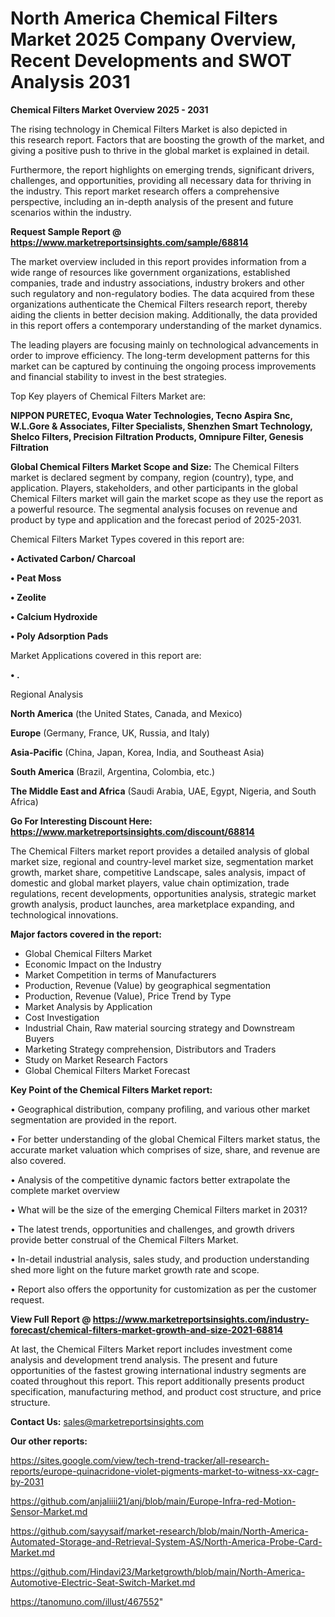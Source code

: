 # North America Chemical Filters Market 2025 Company Overview, Recent Developments and SWOT Analysis 2031

<Strong> Chemical Filters Market Overview 2025 - 2031</strong>

The rising technology in Chemical Filters Market is also depicted in this research report. Factors that are boosting the growth of the market, and giving a positive push to thrive in the global market is explained in detail.

Furthermore, the report highlights on emerging trends, significant drivers, challenges, and opportunities, providing all necessary data for thriving in the industry. This report market research offers a comprehensive perspective, including an in-depth analysis of the present and future scenarios within the industry.

<strong>Request Sample Report @ <a href=https://www.marketreportsinsights.com/sample/68814>https://www.marketreportsinsights.com/sample/68814</a></strong>

The market overview included in this report provides information from a wide range of resources like government organizations, established companies, trade and industry associations, industry brokers and other such regulatory and non-regulatory bodies. The data acquired from these organizations authenticate the Chemical Filters research report, thereby aiding the clients in better decision making. Additionally, the data provided in this report offers a contemporary understanding of the market dynamics.

The leading players are focusing mainly on technological advancements in order to improve efficiency. The long-term development patterns for this market can be captured by continuing the ongoing process improvements and financial stability to invest in the best strategies.

Top Key players of Chemical Filters Market are:

<strong>NIPPON PURETEC, Evoqua Water Technologies, Tecno Aspira Snc, W.L.Gore & Associates, Filter Specialists, Shenzhen Smart Technology, Shelco Filters, Precision Filtration Products, Omnipure Filter, Genesis Filtration</strong>

<strong><b>Global Chemical Filters Market Scope and Size:</b></strong>
The Chemical Filters market is declared segment by company, region (country), type, and application. Players, stakeholders, and other participants in the global Chemical Filters market will gain the market scope as they use the report as a powerful resource. The segmental analysis focuses on revenue and product by type and application and the forecast period of 2025-2031.

Chemical Filters Market Types covered in this report are:

<strong>• Activated Carbon/ Charcoal

• Peat Moss

• Zeolite

• Calcium Hydroxide

• Poly Adsorption Pads</strong>

Market Applications covered in this report are:

<strong>• .</strong> 

Regional Analysis

<strong>North America</strong> (the United States, Canada, and Mexico)

<strong>Europe</strong> (Germany, France, UK, Russia, and Italy)

<strong>Asia-Pacific</strong> (China, Japan, Korea, India, and Southeast Asia)

<strong>South America</strong> (Brazil, Argentina, Colombia, etc.)

<strong>The Middle East and Africa</strong> (Saudi Arabia, UAE, Egypt, Nigeria, and South Africa)

<strong>Go For Interesting Discount Here: <a href=https://www.marketreportsinsights.com/discount/68814>https://www.marketreportsinsights.com/discount/68814</a></strong>

The Chemical Filters market report provides a detailed analysis of global market size, regional and country-level market size, segmentation market growth, market share, competitive Landscape, sales analysis, impact of domestic and global market players, value chain optimization, trade regulations, recent developments, opportunities analysis, strategic market growth analysis, product launches, area marketplace expanding, and technological innovations.

<strong><b>Major factors covered in the report:</b></strong>
<ul>
  <li>Global Chemical Filters Market </li>
  <li>Economic Impact on the Industry</li>
  <li>Market Competition in terms of Manufacturers</li>
  <li>Production, Revenue (Value) by geographical segmentation</li>
  <li>Production, Revenue (Value), Price Trend by Type</li>
  <li>Market Analysis by Application</li>
  <li>Cost Investigation</li>
  <li>Industrial Chain, Raw material sourcing strategy and Downstream Buyers</li>
  <li>Marketing Strategy comprehension, Distributors and Traders</li>
  <li>Study on Market Research Factors</li>
  <li>Global Chemical Filters Market Forecast</li>
</ul>

<strong><b>Key Point of the Chemical Filters Market report:</b></strong>

• Geographical distribution, company profiling, and various other market segmentation are provided in the report.

• For better understanding of the global Chemical Filters market status, the accurate market valuation which comprises of size, share, and revenue are also covered.

• Analysis of the competitive dynamic factors better extrapolate the complete market overview

• What will be the size of the emerging Chemical Filters market in 2031?

• The latest trends, opportunities and challenges, and growth drivers provide better construal of the Chemical Filters Market.

• In-detail industrial analysis, sales study, and production understanding shed more light on the future market growth rate and scope.

• Report also offers the opportunity for customization as per the customer request.

<strong><b>View Full Report @ <a href=https://www.marketreportsinsights.com/industry-forecast/chemical-filters-market-growth-and-size-2021-68814>https://www.marketreportsinsights.com/industry-forecast/chemical-filters-market-growth-and-size-2021-68814</a></b></strong>


At last, the Chemical Filters Market report includes investment come analysis and development trend analysis. The present and future opportunities of the fastest growing international industry segments are coated throughout this report. This report additionally presents product specification, manufacturing method, and product cost structure, and price structure.

<strong>Contact Us:</strong>
sales@marketreportsinsights.com

<strong>Our other reports:</strong>

<a href=https://sites.google.com/view/tech-trend-tracker/all-research-reports/europe-quinacridone-violet-pigments-market-to-witness-xx-cagr-by-2031>https://sites.google.com/view/tech-trend-tracker/all-research-reports/europe-quinacridone-violet-pigments-market-to-witness-xx-cagr-by-2031</a>

<a href=https://github.com/anjaliiii21/anj/blob/main/Europe-Infra-red-Motion-Sensor-Market.md>https://github.com/anjaliiii21/anj/blob/main/Europe-Infra-red-Motion-Sensor-Market.md</a>

<a href=https://github.com/sayysaif/market-research/blob/main/North-America-Automated-Storage-and-Retrieval-System-AS/North-America-Probe-Card-Market.md>https://github.com/sayysaif/market-research/blob/main/North-America-Automated-Storage-and-Retrieval-System-AS/North-America-Probe-Card-Market.md</a>

<a href=https://github.com/Hindavi23/Marketgrowth/blob/main/North-America-Automotive-Electric-Seat-Switch-Market.md>https://github.com/Hindavi23/Marketgrowth/blob/main/North-America-Automotive-Electric-Seat-Switch-Market.md</a>

<a href=https://tanomuno.com/illust/467552>https://tanomuno.com/illust/467552</a>"
